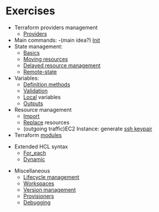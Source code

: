 # Exercises

+ Terraform providers management
  + [Providers](./providers1/) 
+ Main commands:
  -(main idea?) [Init](./init1)
+ State management:
  + [Basics](./state1)
  + [Moving resources](./state_mv1) 
  + [Delayed resource management](./state2)
  + [Remote-state](./remote-state1)
+ Variables:
  + [Definition methods](./vars1)
  + [Validation](./var-def1)
  + [Local](./locals1) variables
  - [Outputs](./output1)
+ Resource management
  + [Import](./import1)
  + [Replace](./replace1) resources
  - (outgoing traffic)EC2 Instance: generate [ssh keypair](./ec2-ssh)
+ Terraform [modules](./m1)
- Extended HCL syntax
  + [For_each](./for1)
  - [Dynamic](./dyn1)
+ Miscellaneous
  + [Lifecycle management](./lifecycle1)
  + [Workspaces](./wspace1)
  + [Version management](./ver1)
  + [Provisioners](./prov1)
  + [Debugging](./debug1)    
  